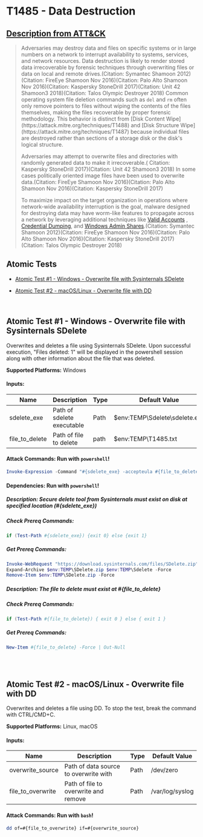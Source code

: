 # T1485 - Data Destruction

## [Description from ATT&CK](https://attack.mitre.org/wiki/Technique/T1485)

<blockquote>Adversaries may destroy data and files on specific systems or in large numbers on a network to interrupt availability to systems, services, and network resources. Data destruction is likely to render stored data irrecoverable by forensic techniques through overwriting files or data on local and remote drives.(Citation: Symantec Shamoon 2012)(Citation: FireEye Shamoon Nov 2016)(Citation: Palo Alto Shamoon Nov 2016)(Citation: Kaspersky StoneDrill 2017)(Citation: Unit 42 Shamoon3 2018)(Citation: Talos Olympic Destroyer 2018) Common operating system file deletion commands such as <code>del</code> and <code>rm</code> often only remove pointers to files without wiping the contents of the files themselves, making the files recoverable by proper forensic methodology. This behavior is distinct from [Disk Content Wipe](https://attack.mitre.org/techniques/T1488) and [Disk Structure Wipe](https://attack.mitre.org/techniques/T1487) because individual files are destroyed rather than sections of a storage disk or the disk's logical structure.

Adversaries may attempt to overwrite files and directories with randomly generated data to make it irrecoverable.(
Citation: Kaspersky StoneDrill 2017)(Citation: Unit 42 Shamoon3 2018) In some cases politically oriented image files
have been used to overwrite data.(Citation: FireEye Shamoon Nov 2016)(Citation: Palo Alto Shamoon Nov 2016)(Citation:
Kaspersky StoneDrill 2017)

To maximize impact on the target organization in operations where network-wide availability interruption is the goal,
malware designed for destroying data may have worm-like features to propagate across a network by leveraging additional
techniques like [Valid Accounts](https://attack.mitre.org/techniques/T1078)
, [Credential Dumping](https://attack.mitre.org/techniques/T1003),
and [Windows Admin Shares](https://attack.mitre.org/techniques/T1077).(Citation: Symantec Shamoon 2012)(Citation:
FireEye Shamoon Nov 2016)(Citation: Palo Alto Shamoon Nov 2016)(Citation: Kaspersky StoneDrill 2017)(Citation: Talos
Olympic Destroyer 2018)</blockquote>

## Atomic Tests

- [Atomic Test #1 - Windows - Overwrite file with Sysinternals SDelete](#atomic-test-1---windows---overwrite-file-with-sysinternals-sdelete)

- [Atomic Test #2 - macOS/Linux - Overwrite file with DD](#atomic-test-2---macoslinux---overwrite-file-with-dd)

<br/>

## Atomic Test #1 - Windows - Overwrite file with Sysinternals SDelete

Overwrites and deletes a file using Sysinternals SDelete. Upon successful execution, "Files deleted: 1" will be
displayed in
the powershell session along with other information about the file that was deleted.

**Supported Platforms:** Windows

#### Inputs:

| Name | Description | Type | Default Value | 
|------|-------------|------|---------------|
| sdelete_exe | Path of sdelete executable | Path | $env:TEMP&#92;Sdelete&#92;sdelete.exe|
| file_to_delete | Path of file to delete | path | $env:TEMP&#92;T1485.txt|

#### Attack Commands: Run with `powershell`!

```powershell
Invoke-Expression -Command "#{sdelete_exe} -accepteula #{file_to_delete}"
```

#### Dependencies:  Run with `powershell`!

##### Description: Secure delete tool from Sysinternals must exist on disk at specified location (#{sdelete_exe})

##### Check Prereq Commands:

```powershell
if (Test-Path #{sdelete_exe}) {exit 0} else {exit 1} 
```

##### Get Prereq Commands:

```powershell
Invoke-WebRequest "https://download.sysinternals.com/files/SDelete.zip" -OutFile "$env:TEMP\SDelete.zip"
Expand-Archive $env:TEMP\SDelete.zip $env:TEMP\Sdelete -Force
Remove-Item $env:TEMP\SDelete.zip -Force
```

##### Description: The file to delete must exist at #{file_to_delete}

##### Check Prereq Commands:

```powershell
if (Test-Path #{file_to_delete}) { exit 0 } else { exit 1 } 
```

##### Get Prereq Commands:

```powershell
New-Item #{file_to_delete} -Force | Out-Null
```

<br/>
<br/>

## Atomic Test #2 - macOS/Linux - Overwrite file with DD

Overwrites and deletes a file using DD.
To stop the test, break the command with CTRL/CMD+C.

**Supported Platforms:** Linux, macOS

#### Inputs:

| Name | Description | Type | Default Value | 
|------|-------------|------|---------------|
| overwrite_source | Path of data source to overwrite with | Path | /dev/zero|
| file_to_overwrite | Path of file to overwrite and remove | Path | /var/log/syslog|

#### Attack Commands: Run with `bash`!

```bash
dd of=#{file_to_overwrite} if=#{overwrite_source}
```

<br/>
